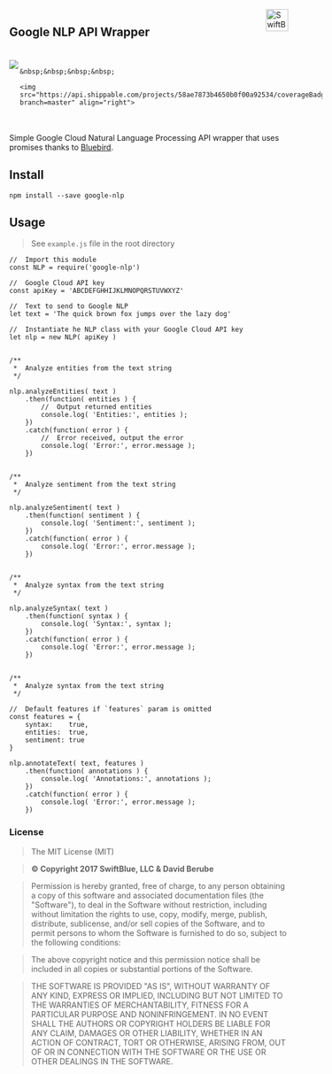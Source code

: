 <a href="https://swiftblue.com/">
    <img src="http://static.swiftblue.net/brand/logo.png" alt="SwiftBlue logo" title="SwiftBlue" align="right" height="40" />
</a>

## Google NLP API Wrapper

<div style="display: inline-block; margin: 20px 0;">
	<img src="https://api.shippable.com/projects/58ae7873b4650b0f00a92534/badge?branch=master" align="left">

	&nbsp;&nbsp;&nbsp;&nbsp;
	
	<img src="https://api.shippable.com/projects/58ae7873b4650b0f00a92534/coverageBadge?branch=master" align="right">
<div style="clear: both;"></div></div>

Simple Google Cloud Natural Language Processing API wrapper that uses promises thanks to [Bluebird](https://github.com/petkaantonov/bluebird).

## Install

`npm install --save google-nlp`

## Usage

> See `example.js` file in the root directory


```
//	Import this module
const NLP = require('google-nlp')

//	Google Cloud API key
const apiKey = 'ABCDEFGHHIJKLMNOPQRSTUVWXYZ'

// 	Text to send to Google NLP
let text = 'The quick brown fox jumps over the lazy dog'

// 	Instantiate he NLP class with your Google Cloud API key
let nlp = new NLP( apiKey )


/**
 *  Analyze entities from the text string
 */

nlp.analyzeEntities( text )
	.then(function( entities ) {
		// 	Output returned entities
		console.log( 'Entities:', entities );
	})
	.catch(function( error ) {
		// 	Error received, output the error
		console.log( 'Error:', error.message );
	})


/**
 *  Analyze sentiment from the text string
 */

nlp.analyzeSentiment( text )
	.then(function( sentiment ) {
		console.log( 'Sentiment:', sentiment );
	})
	.catch(function( error ) {
		console.log( 'Error:', error.message );
	})


/**
 *  Analyze syntax from the text string
 */

nlp.analyzeSyntax( text )
	.then(function( syntax ) {
		console.log( 'Syntax:', syntax );
	})
	.catch(function( error ) {
		console.log( 'Error:', error.message );
	})


/**
 *  Analyze syntax from the text string
 */

//	Default features if `features` param is omitted
const features = {
	syntax:    true,
	entities:  true,
	sentiment: true
}

nlp.annotateText( text, features )
	.then(function( annotations ) {
		console.log( 'Annotations:', annotations );
	})
	.catch(function( error ) {
		console.log( 'Error:', error.message );
	})

```

### License
> The MIT License (MIT)

> **© Copyright 2017 SwiftBlue, LLC & David Berube**

> Permission is hereby granted, free of charge, to any person obtaining a copy of this software and associated documentation files (the "Software"), to deal in the Software without restriction, including without limitation the rights to use, copy, modify, merge, publish, distribute, sublicense, and/or sell copies of the Software, and to permit persons to whom the Software is furnished to do so, subject to the following conditions:

> The above copyright notice and this permission notice shall be included in all copies or substantial portions of the Software.

> THE SOFTWARE IS PROVIDED "AS IS", WITHOUT WARRANTY OF ANY KIND, EXPRESS OR IMPLIED, INCLUDING BUT NOT LIMITED TO THE WARRANTIES OF MERCHANTABILITY, FITNESS FOR A PARTICULAR PURPOSE AND NONINFRINGEMENT. IN NO EVENT SHALL THE AUTHORS OR COPYRIGHT HOLDERS BE LIABLE FOR ANY CLAIM, DAMAGES OR OTHER LIABILITY, WHETHER IN AN ACTION OF CONTRACT, TORT OR OTHERWISE, ARISING FROM, OUT OF OR IN CONNECTION WITH THE SOFTWARE OR THE USE OR OTHER DEALINGS IN THE SOFTWARE.
